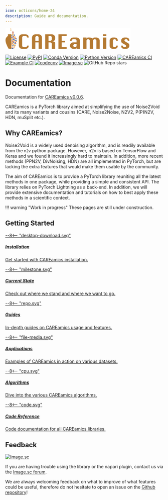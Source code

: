 ```yaml
---
icon: octicons/home-24
description: Guide and documentation.
---
```


<img src="assets/banner_careamics_large.png" width="400">

[![License](https://img.shields.io/pypi/l/careamics.svg?color=green)](https://github.com/CAREamics/careamics/blob/main/LICENSE)
[![PyPI](https://img.shields.io/pypi/v/careamics.svg?color=green)](https://pypi.org/project/careamics)
[![Conda Version](https://img.shields.io/conda/vn/conda-forge/careamics)](https://anaconda.org/conda-forge/careamics)
[![Python Version](https://img.shields.io/pypi/pyversions/careamics.svg?color=green)](https://python.org)
[![CAREamics CI](https://github.com/CAREamics/careamics/actions/workflows/ci.yml/badge.svg)](https://github.com/CAREamics/careamics/actions/workflows/ci.yml)
[![Example CI](https://github.com/CAREamics/careamics-examples/actions/workflows/test_guides.yaml/badge.svg)](https://github.com/CAREamics/careamics-examples/actions/workflows/test_guides.yaml)
[![codecov](https://codecov.io/gh/CAREamics/careamics/branch/main/graph/badge.svg)](https://codecov.io/gh/CAREamics/careamics)
[![Image.sc](https://img.shields.io/badge/Got%20a%20question%3F-Image.sc-blue)](https://forum.image.sc/)
![GitHub Repo stars](https://img.shields.io/github/stars/CAREamics/careamics)


# Documentation

Documentation for [CAREamics v0.0.6](https://github.com/CAREamics/careamics/releases/tag/v0.0.6).


CAREamics is a PyTorch library aimed at simplifying the use of Noise2Void and its many
variants and cousins (CARE, Noise2Noise, N2V2, P(P)N2V, HDN, muSplit etc.).

## Why CAREamics?

Noise2Void is a widely used denoising algorithm, and is readily available from the `n2v`
python package. However, n2v is based on TensorFlow and Keras and we found it 
increasingly hard to maintain. In addition, more recent methods (PPN2V, DivNoising,
HDN) are all implemented in PyTorch, but are lacking the extra features that would make
them usable by the community.

The aim of CAREamics is to provide a PyTorch library reuniting all the latest methods
in one package, while providing a simple and consistent API. The library relies on 
PyTorch Lightning as a back-end. In addition, we will provide extensive documentation and 
tutorials on how to best apply these methods in a scientific context.

!!! warning "Work in progress"
    These pages are still under construction.

## Getting Started
<div class="md-container secondary-section">
    <div class="g">
        <div class="section">
            <div class="component-wrapper" style="display: block;">
                <!-- New row -->
                <div class="responsive-grid">
                    <!-- Installation -->
                    <a class="card-wrapper" href="installation">
                        <div class="card">
                            <div class="card-body"> 
                                <div class="logo">
                                    <span class="twemoji">
                                        --8<--  "desktop-download.svg"
                                    </span>
                                </div>
                                <div class="card-content">
                                    <h5>Installation</h5>
                                    <p>
                                        Get started with CAREamics installation.
                                    </p>
                                </div>
                            </div>
                        </div>
                    </a>
                    <!-- Current state -->
                    <a class="card-wrapper" href="current_state">
                        <div class="card">
                            <div class="card-body">
                                <div class="logo">
                                    <span class="twemoji">
                                        --8<-- "milestone.svg"
                                    </span>
                                </div>
                                <div class="card-content">
                                    <h5>Current State</h5>
                                    <p>
                                        Check out where we stand and where we want to go.
                                    </p>
                                </div>
                            </div>
                        </div>
                    </a>
                </div>
                <!-- New row -->
                <div class="responsive-grid">
                    <!-- Guides -->
                    <a class="card-wrapper" href="guides">
                        <div class="card">
                            <div class="card-body">
                                <div class="logo">
                                    <span class="twemoji">
                                        --8<-- "repo.svg"
                                    </span>
                                </div>
                                <div class="card-content">
                                    <h5>Guides</h5>
                                    <p>
                                        In-depth guides on CAREamics usage and features.
                                    </p>
                                </div>
                            </div>
                        </div>
                    </a>
                    <!-- Application -->
                    <a class="card-wrapper" href="applications">
                        <div class="card">
                            <div class="card-body">
                                <div class="logo">
                                    <span class="twemoji">
                                        --8<-- "file-media.svg"
                                    </span>
                                </div>
                                <div class="card-content">
                                    <h5>Applications</h5>
                                    <p>
                                        Examples of CAREamics in action on various datasets.
                                    </p>
                                </div>
                            </div>
                        </div>
                    </a>
                </div>
                <!-- New row -->
                <div class="responsive-grid">
                    <!-- Algorithms -->
                    <a class="card-wrapper" href="algorithms">
                        <div class="card">
                            <div class="card-body">
                                <div class="logo">
                                    <span class="twemoji">
                                        --8<-- "cpu.svg"
                                    </span>
                                </div>
                                <div class="card-content">
                                    <h5>Algorithms</h5>
                                    <p>
                                        Dive into the various CAREamics algorithms.
                                    </p>
                                </div>
                            </div>
                        </div>
                    </a>
                    <!-- Code reference -->
                    <a class="card-wrapper" href="reference">
                        <div class="card">
                            <div class="card-body">
                                <div class="logo">
                                    <span class="twemoji">
                                        --8<-- "code.svg"
                                    </span>
                                </div>
                                <div class="card-content">
                                    <h5>Code Reference</h5>
                                    <p>
                                        Code documentation for all CAREamics libraries.
                                    </p>
                                </div>
                            </div>
                        </div>
                    </a>
                </div>
            </div>
        </div>
    </div>
</div>


## Feedback
[![Image.sc](https://img.shields.io/badge/Got%20a%20question%3F-Image.sc-blue)](https://forum.image.sc/)

If you are having trouble using the library or the napari plugin, contact us via the 
[Image.sc forum](https://forum.image.sc/).


We are always welcoming feedback on what to improve of what features could be useful,
therefore do not hesitate to open an issue on the
[Github repository](https://github.com/CAREamics/careamics)!

<!-- ## Cite us -->